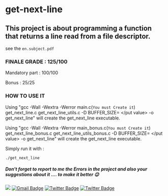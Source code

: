 # get-next-line
## This project is about programming a function that returns a line read from a file descriptor.
see the ``en.subject.pdf``
### FINALE GRADE : 125/100
Mandatory part : 100/100

Bonus : 25/25

### HOW TO USE IT 
Using "gcc -Wall -Wextra -Werror main.c(```You must Create it```) get_next_line.c get_next_line_utils.c -D BUFFER_SIZE= </put value> -o get_next_line" will create the get_next_line executable.

Using "gcc -Wall -Wextra -Werror main_bonus.c(```You must Create it```) get_next_line_bonus.c get_next_line_utils_bonus.c -D BUFFER_SIZE= </put value> -o get_next_line" will create the get_next_line executable.

Simply run it with :

```
./get_next_line
```

##### Don't forget to report to me the Errors in the project and also your suggestions about it .... to make it better 😉
 <a href="https://github.com/C0M-M4ND0" target="_blank"><img src="https://img.shields.io/badge/github-000000?style=flat-square&logo=Github&logoColor=white"/></a>
[![Gmail Badge](https://img.shields.io/badge/-Gmail-d14836?style=flat-square&logo=Gmail&logoColor=white&link=mailto:omarabdelhadi1337@gmail.com)](mailto:omarabdelhadi1337@gmail.com)
[![Twitter Badge](https://img.shields.io/badge/-Twitter-1c89f0?style=flat-square&logo=twitter&logoColor=white&link=https://twitter.com/C0M_M4ND0/)](https://twitter.com/C0M_M4ND0/) 
[![Twitter Badge](https://img.shields.io/badge/-Facebook-1c89f0?style=flat-square&logo=facebook&logoColor=white&link=https://www.facebook.com/profile.php?id=100077385294005/)](https://www.facebook.com/profile.php?id=100077385294005/)

